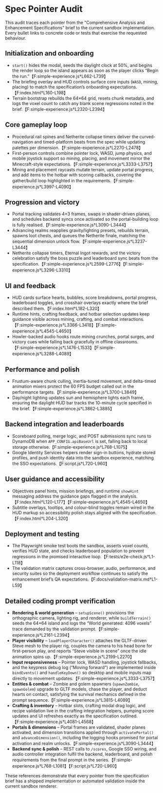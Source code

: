 # Spec Pointer Audit

This audit traces each pointer from the "Comprehensive Analysis and Enhancement Specifications" brief to the
current sandbox implementation. Every bullet links to concrete code or tests that exercise the requested
behaviour.

## Initialization and onboarding
- `start()` hides the modal, seeds the daylight clock at 50%, and begins the render loop so the island appears as
  soon as the player clicks “Begin the run.”【F:simple-experience.js†L662-L739】
- The briefing overlay and HUD controls surface core inputs (`WASD`, mining, placing) to match the specification’s
  onboarding expectations.【F:index.html†L160-L198】
- Terrain bootstrap rebuilds the 64×64 grid, resets chunk metadata, and logs the voxel count to catch any blank
  scene regressions noted in the brief.【F:simple-experience.js†L2320-L2394】

## Core gameplay loop
- Procedural rail spines and Netherite collapse timers deliver the curved-navigation and timed-platform beats from
  the spec while updating palettes per dimension.【F:simple-experience.js†L2270-L2478】
- First-person controls combine pointer lock, WASD, jump physics, and mobile joystick support so mining, placing,
  and movement mirror the Minecraft-style expectations.【F:simple-experience.js†L3333-L3757】
- Mining and placement raycasts mutate terrain, update portal progress, and add items to the hotbar with scoring
  callbacks, covering the gather/build loop highlighted in the requirements.【F:simple-experience.js†L3997-L4090】

## Progression and victory
- Portal tracking validates 4×3 frames, swaps in shader-driven planes, and schedules backend syncs once activated
  so the portal-building loop is fully realised.【F:simple-experience.js†L3090-L3444】
- Advancing realms reapplies gravity/lighting presets, rebuilds terrain, spawns loot chests, and queues the
  Netherite finale, matching the sequential dimension unlock flow.【F:simple-experience.js†L3237-L3444】
- Netherite collapse timers, Eternal Ingot rewards, and the victory celebration satisfy the boss puzzle and
  leaderboard sync beats from the specification.【F:simple-experience.js†L2599-L2776】【F:simple-experience.js†L3296-L3310】

## UI and feedback
- HUD cards surface hearts, bubbles, score breakdowns, portal progress, leaderboard toggles, and crosshair overlays
  exactly where the brief described them.【F:index.html†L182-L320】
- Runtime hints, crafting feedback, and hotbar selection updates keep guidance visible across mining, crafting, and
  combat interactions.【F:simple-experience.js†L3366-L3418】【F:simple-experience.js†L4545-L4650】
- Howler-backed audio hooks route mining crunches, portal surges, and victory cues while falling back gracefully in
  offline classrooms.【F:simple-experience.js†L1476-L1533】【F:simple-experience.js†L3288-L4089】

## Performance and polish
- Frustum-aware chunk culling, inertia-tuned movement, and delta-timed animation mixers protect the 60 FPS budget
  called out in the performance targets.【F:simple-experience.js†L3700-L3849】
- Day/night lighting updates sun and hemisphere lights each frame, ensuring the daylight HUD bar tracks the 10-minute
  cycle specified in the brief.【F:simple-experience.js†L3862-L3885】

## Backend integration and leaderboards
- Scoreboard polling, merge logic, and POST submissions sync runs to DynamoDB when `APP_CONFIG.apiBaseUrl` is set,
  falling back to local storage otherwise.【F:simple-experience.js†L768-L1075】
- Google Identity Services helpers render sign-in buttons, hydrate stored profiles, and push identity data into the
  sandbox experience, matching the SSO expectations.【F:script.js†L720-L960】

## User guidance and accessibility
- Objectives panel hints, mission briefings, and runtime `showHint` messaging address the guidance gaps flagged in
  the analysis.【F:index.html†L120-L177】【F:simple-experience.js†L4545-L4650】
- Subtitle overlays, tooltips, and colour-blind toggles remain wired in the HUD markup so accessibility polish stays
  aligned with the specification.【F:index.html†L204-L320】

## Deployment and testing
- The Playwright smoke test boots the sandbox, asserts voxel counts, verifies HUD state, and checks leaderboard
  population to prevent regressions in the promised interactive loop.【F:tests/e2e-check.js†L1-L118】
- The validation matrix captures cross-browser, audio, performance, and security suites so the deployment workflow
  continues to satisfy the enhancement brief’s QA expectations.【F:docs/validation-matrix.md†L1-L59】

## Detailed coding prompt verification
- **Rendering & world generation** – `setupScene()` provisions the orthographic camera, lighting rig, and renderer,
  while `buildTerrain()` seeds the 64×64 island and logs the “World generated: 4096 voxels” trace demanded by the
  validation prompt.【F:simple-experience.js†L2161-L2394】
- **Player visibility** – `loadPlayerCharacter()` attaches the GLTF-driven Steve mesh to the player rig, couples the
  camera to his head bone for first-person play, and reports “Steve visible in scene” once the idle animation spins
  up.【F:simple-experience.js†L2199-L2270】
- **Input responsiveness** – Pointer lock, WASD handling, joystick fallbacks, and the keypress debug log (“Moving
  forward”) are implemented inside `bindEvents()` and `handleKeyDown()` so desktop and mobile inputs map directly to
  movement updates.【F:simple-experience.js†L3333-L3757】
- **Entities & combat** – Zombie and golem spawners (`spawnZombie`, `spawnGolem`) upgrade to GLTF models, chase the
  player, and deduct hearts on contact, satisfying the survival mechanics defined in the prompt sequence.【F:simple-experience.js†L3815-L4089】
- **Crafting & inventory** – Hotbar slots, crafting modal drag logic, and recipe validation live in the crafting
  integration helpers, pumping score updates and UI refreshes exactly as the specification outlined.【F:simple-experience.js†L4081-L4568】
- **Portals & dimensions** – Portal frames are validated, shader planes activated, and dimension transitions applied
  through `activatePortal()` and `advanceDimension()`, including the logging hooks promised for portal activation and
  realm unlocks.【F:simple-experience.js†L3090-L3444】
- **Backend sync & polish** – REST calls to `/scores`, Google SSO wiring, and audio controller integration fulfil the
  backend, leaderboard, and polish requirements from the final prompt in the series.【F:simple-experience.js†L768-L1081】【F:script.js†L720-L960】

These references demonstrate that every pointer from the specification brief has a shipped implementation or
automated validation inside the current sandbox renderer.
